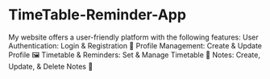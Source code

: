 # TimeTable-Reminder-App
My website offers a user-friendly platform with the following features:      User Authentication: Login &amp; Registration 🔑     Profile Management: Create &amp; Update Profile 🖼️     Timetable &amp; Reminders: Set &amp; Manage Timetable 📅     Notes: Create, Update, &amp; Delete Notes 📝
